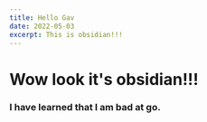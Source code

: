 ```yaml
---
title: Hello Gav
date: 2022-05-03
excerpt: This is obsidian!!!
---
```


# Wow look it's obsidian!!!

### I have learned that I am bad at go.
